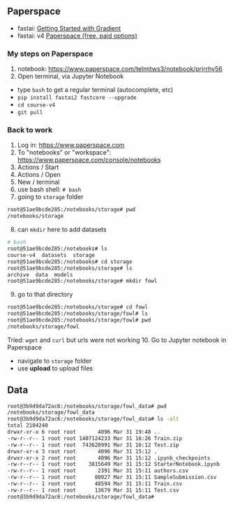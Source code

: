 
## Paperspace
- fastai: [Getting Started with Gradient](https://course.fast.ai/start_gradient.html)
- fastai: v4 [Paperspace (free, paid options)](https://forums.fast.ai/t/platform-paperspace-free-paid-options/65515)

### My steps on Paperspace
1.  notebook:  https://www.paperspace.com/telmjtws3/notebook/prjrrhy56
2.  Open terminal, via Jupyter Notebook
- type `bash` to get a regular terminal (autocomplete, etc)
- `pip install fastai2 fastcore --upgrade`
- `cd course-v4`
- `git pull`

### Back to work
1.  Log in:  https://www.paperspace.com
2.  To "notebooks" or "workspace":  https://www.paperspace.com/console/notebooks
3.  Actions / Start
4.  Actions / Open
5.  New / terminal
6.  use bash shell:  `# bash`
7.  going to `storage` folder
```bash
root@51ae9bcde285:/notebooks/storage# pwd
/notebooks/storage
```
8.  can `mkdir` here to add datasets
```bash
# bash
root@51ae9bcde285:/notebooks# ls
course-v4  datasets  storage
root@51ae9bcde285:/notebooks# cd storage
root@51ae9bcde285:/notebooks/storage# ls
archive  data  models
root@51ae9bcde285:/notebooks/storage# mkdir fowl
```
9.  go to that directory
```bash
root@51ae9bcde285:/notebooks/storage# cd fowl
root@51ae9bcde285:/notebooks/storage/fowl# ls
root@51ae9bcde285:/notebooks/storage/fowl# pwd
/notebooks/storage/fowl
```
Tried:  `wget` and `curl` but urls were not working
10. Go to Jupyter notebook in Paperspace
- navigate to `storage` folder
- use **upload** to upload files

## Data
```bash
root@3b9d9da72ac6:/notebooks/storage/fowl_data# pwd
/notebooks/storage/fowl_data
root@3b9d9da72ac6:/notebooks/storage/fowl_data# ls -alt
total 2104240
drwxr-xr-x 6 root root       4096 Mar 31 19:48 ..
-rw-r--r-- 1 root root 1407124233 Mar 31 16:26 Train.zip
-rw-r--r-- 1 root root  743620991 Mar 31 16:12 Test.zip
drwxr-xr-x 3 root root       4096 Mar 31 15:12 .
drwxr-xr-x 2 root root       4096 Mar 31 15:12 .ipynb_checkpoints
-rw-r--r-- 1 root root    3815649 Mar 31 15:12 StarterNotebook.ipynb
-rw-r--r-- 1 root root       2391 Mar 31 15:11 authors.csv
-rw-r--r-- 1 root root      80027 Mar 31 15:11 SampleSubmission.csv
-rw-r--r-- 1 root root      48594 Mar 31 15:11 Train.csv
-rw-r--r-- 1 root root      13679 Mar 31 15:11 Test.csv
root@3b9d9da72ac6:/notebooks/storage/fowl_data#
```
